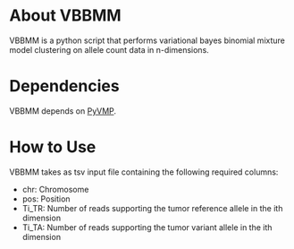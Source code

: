 # About VBBMM #

VBBMM is a python script that performs variational bayes binomial mixture model clustering on allele count data in n-dimensions.

# Dependencies #

VBBMM depends on [PyVMP](https://bitbucket.org/aroth85/pyvmp/wiki/Home).

# How to Use

VBBMM takes as tsv input file containing the following required columns:

* chr: Chromosome
* pos: Position
* Ti_TR: Number of reads supporting the tumor reference allele in the ith dimension
* Ti_TA: Number of reads supporting the tumor variant allele in the ith dimension


